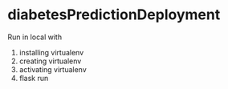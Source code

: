 # diabetesPredictionDeployment

Run in local with
1. installing virtualenv
2. creating virtualenv
3. activating virtualenv
4. flask run
